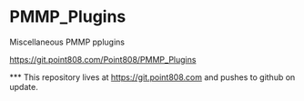 # PMMP_Plugins

Miscellaneous PMMP pplugins

https://git.point808.com/Point808/PMMP_Plugins

*** This repository lives at https://git.point808.com and pushes to github on update.
